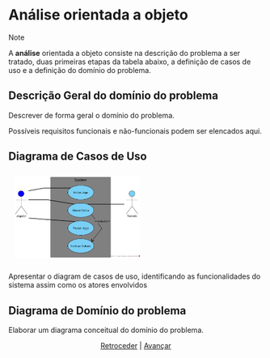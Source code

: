 # Análise orientada a objeto
> [!NOTE]
> A **análise** orientada a objeto consiste na descrição do problema a ser tratado, duas primeiras etapas da tabela abaixo, a definição de casos de uso e a definição do domínio do problema.

## Descrição Geral do domínio do problema

Descrever de forma geral o domínio do problema.

Possíveis requisitos funcionais e não-funcionais podem ser elencados aqui.

## Diagrama de Casos de Uso

<img src="imagens/cobra_caso_uso.png"
     width="50%"
     style="padding: 10px">
     
Apresentar o diagram de casos de uso, identificando as funcionalidades do sistema assim como os atores envolvidos
 
## Diagrama de Domínio do problema

Elaborar um diagrama conceitual do domínio do problema.


<div align="center">

[Retroceder](README.md) | [Avançar](implementacao.md)

</div>
